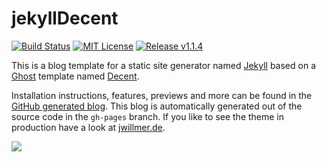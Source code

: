 # jekyllDecent
[![Build Status](https://travis-ci.org/jwillmer/jekyllDecent.svg?branch=gh-pages)](https://travis-ci.org/jwillmer/jekyllDecent) 
[![MIT License](https://img.shields.io/badge/license-MIT-green.svg)](#license)
[![Release v1.1.4](https://img.shields.io/badge/release-v1.1.4-blue.svg)](https://github.com/jwillmer/jekyllDecent/releases/tag/1.1.4)

This is a blog template for a static site generator named [Jekyll](https://jekyllrb.com/docs/home/) based on a [Ghost](https://ghost.org) template named [Decent](https://github.com/serenader2014/decent). 

Installation instructions, features, previews and more can be found in the [GitHub generated blog](http://jwillmer.github.io/jekyllDecent). This blog is automatically generated out of the source code in the `gh-pages` branch. If you like to see the theme in production have a look at [jwillmer.de](http://jwillmer.de).

![]({{./media/img/2016-06-08-Readme-front-page-previewe.jpg)